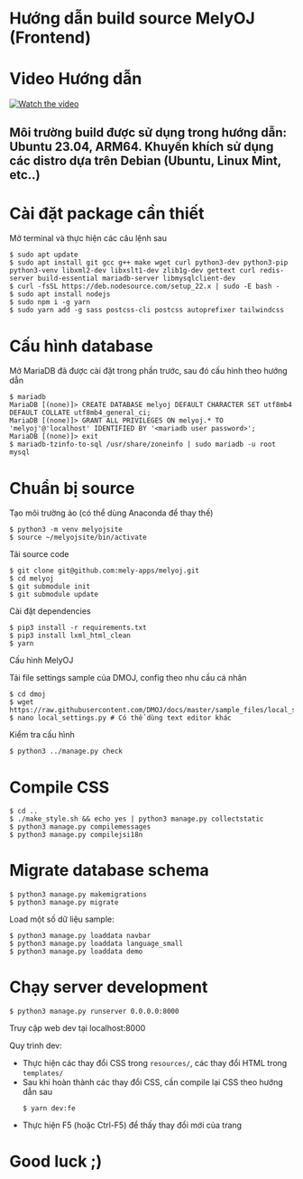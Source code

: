 # Hướng dẫn build source MelyOJ (Frontend)

# Video Hướng dẫn
[![Watch the video](https://github.com/mely-apps/melyoj/assets/59696851/8304a7d2-c7ee-415c-8129-dd4381de1f37
)](https://drive.google.com/file/d/1k2N0sdQNyJvuCdcT4p6871422Or2xt6o/view?usp=sharing)


## Môi trường build được sử dụng trong hướng dẫn: Ubuntu 23.04, ARM64. Khuyến khích sử dụng các distro dựa trên Debian (Ubuntu, Linux Mint, etc..)

# Cài đặt package cần thiết

Mở terminal và thực hiện các câu lệnh sau

```console
$ sudo apt update
$ sudo apt install git gcc g++ make wget curl python3-dev python3-pip python3-venv libxml2-dev libxslt1-dev zlib1g-dev gettext curl redis-server build-essential mariadb-server libmysqlclient-dev
$ curl -fsSL https://deb.nodesource.com/setup_22.x | sudo -E bash -
$ sudo apt install nodejs
$ sudo npm i -g yarn
$ sudo yarn add -g sass postcss-cli postcss autoprefixer tailwindcss
```

# Cấu hình database

Mở MariaDB đã được cài đặt trong phần trước, sau đó cấu hình theo hướng dẫn

```console
$ mariadb
MariaDB [(none)]> CREATE DATABASE melyoj DEFAULT CHARACTER SET utf8mb4 DEFAULT COLLATE utf8mb4_general_ci;
MariaDB [(none)]> GRANT ALL PRIVILEGES ON melyoj.* TO 'melyoj'@'localhost' IDENTIFIED BY '<mariadb user password>';
MariaDB [(none)]> exit
$ mariadb-tzinfo-to-sql /usr/share/zoneinfo | sudo mariadb -u root mysql
```

# Chuẩn bị source 

Tạo môi trường ảo (có thể dùng Anaconda để thay thế)

```console
$ python3 -m venv melyojsite
$ source ~/melyojsite/bin/activate
```

Tải source code

```console
$ git clone git@github.com:mely-apps/melyoj.git
$ cd melyoj
$ git submodule init
$ git submodule update

```

Cài đặt dependencies

```console
$ pip3 install -r requirements.txt
$ pip3 install lxml_html_clean
$ yarn
```

Cấu hình MelyOJ

Tải file settings sample của DMOJ, config theo nhu cầu cá nhân

```console
$ cd dmoj
$ wget https://raw.githubusercontent.com/DMOJ/docs/master/sample_files/local_settings.py
$ nano local_settings.py # Có thể dùng text editor khác
```

Kiểm tra cấu hình

```console
$ python3 ../manage.py check
```

# Compile CSS

```console
$ cd ..
$ ./make_style.sh && echo yes | python3 manage.py collectstatic
$ python3 manage.py compilemessages
$ python3 manage.py compilejsi18n
```

# Migrate database schema

```console
$ python3 manage.py makemigrations
$ python3 manage.py migrate
```

Load một số dữ liệu sample: 

```console
$ python3 manage.py loaddata navbar
$ python3 manage.py loaddata language_small
$ python3 manage.py loaddata demo
```

# Chạy server development

```console
$ python3 manage.py runserver 0.0.0.0:8000
```

Truy cập web dev tại localhost:8000

Quy trình dev: 
* Thực hiện các thay đổi CSS trong `resources/`, các thay đổi HTML trong `templates/`
* Sau khi hoàn thành các thay đổi CSS, cần compile lại CSS theo hướng dẫn sau
  ```shell
  $ yarn dev:fe
  ```
* Thực hiện F5 (hoặc Ctrl-F5) để thấy thay đổi mới của trang

# Good luck ;)
